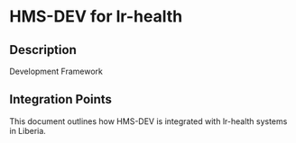 # HMS-DEV for lr-health

## Description

Development Framework

## Integration Points

This document outlines how HMS-DEV is integrated with lr-health systems in Liberia.
